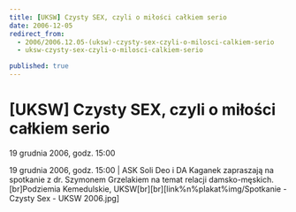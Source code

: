 ```yaml
---
title: [UKSW] Czysty SEX, czyli o miłości całkiem serio
date: 2006-12-05
redirect_from: 
  - 2006/2006.12.05-(uksw)-czysty-sex-czyli-o-milosci-calkiem-serio
  - uksw-czysty-sex-czyli-o-milosci-calkiem-serio

published: true
---
```




# [UKSW] Czysty SEX, czyli o miłości całkiem serio

<time>19 grudnia 2006, godz. 15:00</time>

19 grudnia 2006, godz. 15:00 | ASK Soli Deo i DA Kaganek zapraszają na spotkanie z dr. Szymonem Grzelakiem na temat relacji damsko-męskich.[br]Podziemia Kemedulskie, UKSW[br][br][link%n%plakat%img/Spotkanie - Czysty Sex - UKSW 2006.jpg]

<!--CONTENT FROM OLD SERVER (jos before 2013): 19 grudnia 2006, godz. 15:00 | ASK Soli Deo i DA Kaganek zapraszają na spotkanie z dr. Szymonem Grzelakiem na temat relacji damsko-męskich.[br]Podziemia Kemedulskie, UKSW[br][br][link%n%plakat%img/Spotkanie - Czysty Sex - UKSW 2006.jpg]
-->

<!--{{json:{"created_date":"2006-12-05 10:06:39","publish_down":"0000-00-00 00:00:00","id":"429"}}}-->